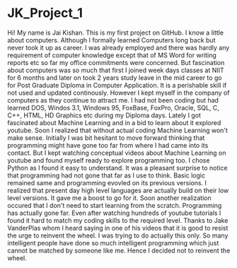 # JK_Project_1
Hi! My name is Jai Kishan.
This is my first project on GitHub.
I know a little about computers. Although I formally learned Computers long back but never took it up as career. I was already employed and there was hardly any requirement of computer knowledge except that of MS Word for writing reports etc so far my office commitments were concerned. But fascination about computers was so much that first I joined week days classes at NIIT for 6 months and later on took 2 years study leave in the mid career to go for Post Graduate Diploma in Computer Application. It is a perishable skill if not used and updated continously. However I kept myself in the company of computers as they continue to attract me. I had not been coding but had learned DOS, Windos 3.1, Windows 95, FoxBase, FoxPro, Oracle, SQL, C, C++, HTML, HD Graphics etc during my Diploma days.  Lately I got fascinated about Machine Learning and in a bid to learn about it explored youtube. Soon I realized that without actual coding Machine Learning won't make sense. Initially I was bit hesitant to move forward thinking that programming might have gone too far from where I had came into its contact. But I kept watching conceptual videos about Machine Learning on youtube and found myself ready to explore programming too. I chose Python as I found it easy to understand. It was a pleasant surprise to notice that programming had not gone that far as I use to think. Basic logic remained same and programming evovled on its previous versions. I realized that present day high level languages are actually build on their low level versions. It gave me a boost to go for it. Soon another realization occured that I don't need to start learning from the scratch. Programming  has actually gone far. Even after watching hundreds of youtube tutorials I found it hard to match my coding skills to the required level. Thanks to Jake VanderPlas whom I heard saying in one of his videos that it is good to resist the urge to reinvent the wheel. I was trying to do actually this only. So many intelligent people have done so much intelligent programming which just cannot be matched by someone like me. Hence I decided not to reinvent the wheel. 

